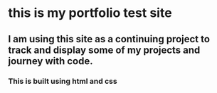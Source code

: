 ﻿# this is my portfolio test site

## I am using this site as a continuing project to track and display some of my projects and journey with code.

### This is built using html and css
